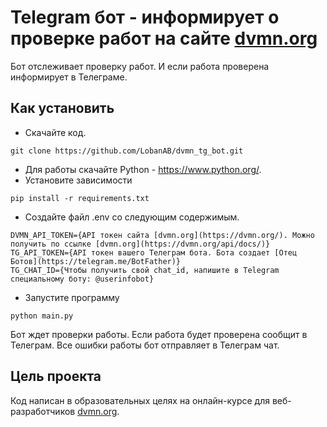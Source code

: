 # Telegram бот - информирует о проверке работ на сайте [dvmn.org](https://dvmn.org/)

Бот отслеживает проверку работ. И если работа проверена информирует в Телеграме.

## Как установить

- Скачайте код.
```
git clone https://github.com/LobanAB/dvmn_tg_bot.git
```
- Для работы скачайте Python - https://www.python.org/.
- Установите зависимости 
```
pip install -r requirements.txt
```
- Создайте файл .env со следующим содержимым.
```
DVMN_API_TOKEN={API токен сайта [dvmn.org](https://dvmn.org/). Можно получить по ссылке [dvmn.org](https://dvmn.org/api/docs/)}
TG_API_TOKEN={API токен вашего Телеграм бота. Бота создает [Отец Ботов](https://telegram.me/BotFather)}
TG_CHAT_ID={Чтобы получить свой chat_id, напишите в Telegram специальному боту: @userinfobot}
```
- Запустите программу
```
python main.py
```

Бот ждет проверки работы. Если работа будет проверена сообщит в Телеграм.
Все ошибки работы бот отправляет в Телеграм чат.

## Цель проекта

Код написан в образовательных целях на онлайн-курсе для веб-разработчиков [dvmn.org](https://dvmn.org/).